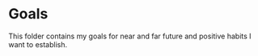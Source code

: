 # Goals
This folder contains my goals for near and far future and positive habits I want to establish.